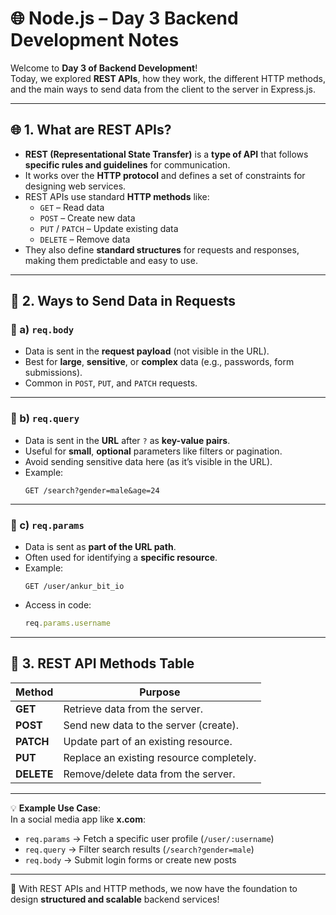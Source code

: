 # 🌐 Node.js – Day 3 Backend Development Notes

Welcome to **Day 3 of Backend Development**!  
Today, we explored **REST APIs**, how they work, the different HTTP methods, and the main ways to send data from the client to the server in Express.js.  

---

## 🌐 1. What are REST APIs?

- **REST (Representational State Transfer)** is a **type of API** that follows **specific rules and guidelines** for communication.  
- It works over the **HTTP protocol** and defines a set of constraints for designing web services.  
- REST APIs use standard **HTTP methods** like:  
  - `GET` – Read data  
  - `POST` – Create new data  
  - `PUT` / `PATCH` – Update existing data  
  - `DELETE` – Remove data  
- They also define **standard structures** for requests and responses, making them predictable and easy to use.  

---

## 📨 2. Ways to Send Data in Requests

### 🔹 a) `req.body`  
- Data is sent in the **request payload** (not visible in the URL).  
- Best for **large**, **sensitive**, or **complex** data (e.g., passwords, form submissions).  
- Common in `POST`, `PUT`, and `PATCH` requests.  

---

### 🔹 b) `req.query`  
- Data is sent in the **URL** after `?` as **key-value pairs**.  
- Useful for **small**, **optional** parameters like filters or pagination.  
- Avoid sending sensitive data here (as it’s visible in the URL).  
- Example:  
  ```
  GET /search?gender=male&age=24
  ```  

---

### 🔹 c) `req.params`  
- Data is sent as **part of the URL path**.  
- Often used for identifying a **specific resource**.  
- Example:  
  ```
  GET /user/ankur_bit_io
  ```  
- Access in code:  
  ```js
  req.params.username
  ```  

---

## 🧾 3. REST API Methods Table

| Method   | Purpose                                      |
|----------|----------------------------------------------|
| **GET**     | Retrieve data from the server.               |
| **POST**    | Send new data to the server (create).        |
| **PATCH**   | Update part of an existing resource.         |
| **PUT**     | Replace an existing resource completely.     |
| **DELETE**  | Remove/delete data from the server.          |

---

💡 **Example Use Case**:  
In a social media app like **x.com**:  
- `req.params` → Fetch a specific user profile (`/user/:username`)  
- `req.query` → Filter search results (`/search?gender=male`)  
- `req.body` → Submit login forms or create new posts  

---

🎯 With REST APIs and HTTP methods, we now have the foundation to design **structured and scalable** backend services!

